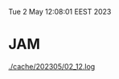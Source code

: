 Tue  2 May 12:08:01 EEST 2023
# JAM
<a href='./cache/202305/02_12.log'>./cache/202305/02_12.log</a>
